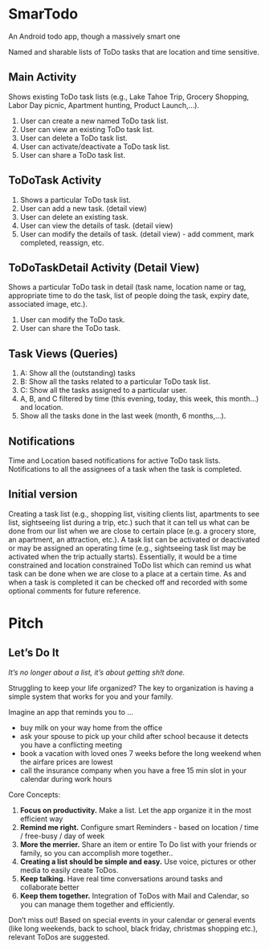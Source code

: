 SmarTodo
========

An Android todo app, though a massively smart one

Named and sharable lists of ToDo tasks that are location and time sensitive.

## Main Activity
Shows existing ToDo task lists (e.g., Lake Tahoe Trip, Grocery Shopping, Labor Day picnic, Apartment hunting, Product Launch,...).

1. User can create a new named ToDo task list.
1. User can view an existing ToDo task list.
1. User can delete a ToDo task list.
1. User can activate/deactivate a ToDo task list.
1. User can share a ToDo task list.

## ToDoTask Activity
1. Shows a particular ToDo task list.
1. User can add a new task. (detail view)
1. User can delete an existing task.
1. User can view the details of task. (detail view)
1. User can modify the details of task. (detail view) - add comment, mark completed, reassign, etc.

## ToDoTaskDetail Activity (Detail View)
Shows a particular ToDo task in detail  (task name, location name or tag, appropriate time to do the task, list of people doing the task, expiry date, associated image, etc.).

1. User can modify the ToDo task.
1. User can share the ToDo task.

## Task Views (Queries)

1. A: Show all the (outstanding) tasks 
1. B: Show all the tasks related to a particular ToDo task list.
1. C: Show all the tasks assigned to a particular user.
1. A, B, and C filtered by time (this evening, today, this week, this month...) and location.
1. Show all the tasks done in the last week (month, 6 months,...).

## Notifications
Time and Location based notifications for active ToDo task lists.
Notifications to all the assignees of a task when the task is completed. 

## Initial version
Creating a task list (e.g., shopping list, visiting clients list, apartments to see list, sightseeing list during a trip, etc.) such that it can tell us what can be done from our list when we are close to certain place (e.g. a grocery store, an apartment, an attraction, etc.).  A task list can be activated or deactivated or may be assigned an operating time (e.g., sightseeing task list may be activated when the trip actually starts). Essentially, it would be a time constrained and location constrained ToDo list which can remind us what task can be done when we are close to a place at a certain time. As and when a task is completed it can be checked off and recorded with some optional comments for future reference.

# Pitch
## Let’s Do It 
*It’s no longer about a list, it’s about getting sh!t done.*

Struggling to keep your life organized? 
The key to organization is having a simple system that works for you and your family. 

Imagine an app that reminds you to ...
* buy milk on your way home from the office 
* ask your spouse to pick up your child after school because it detects you have a conflicting meeting 
* book a vacation with loved ones 7 weeks before the long weekend when the airfare prices are lowest 
* call the insurance company when you have a free 15 min slot in your calendar during work hours

Core Concepts:

1. **Focus on productivity.** Make a list. Let the app organize it in the most efficient way
1. **Remind me right.** Configure smart Reminders - based on location / time / free-busy / day of week
1. **More the merrier.** Share an item or entire To Do list with your friends or family, so you can accomplish more together.. 
1. **Creating a list should be simple and easy.** Use voice, pictures or other media to easily create ToDos.
1. **Keep talking.** Have real time conversations around tasks and collaborate better
1. **Keep them together.** Integration of ToDos with Mail and Calendar, so you can manage them together and efficiently. 

Don’t miss out! Based on special events in your calendar or general events (like long weekends, back to school, black friday, christmas shopping etc.), relevant ToDos are suggested.
